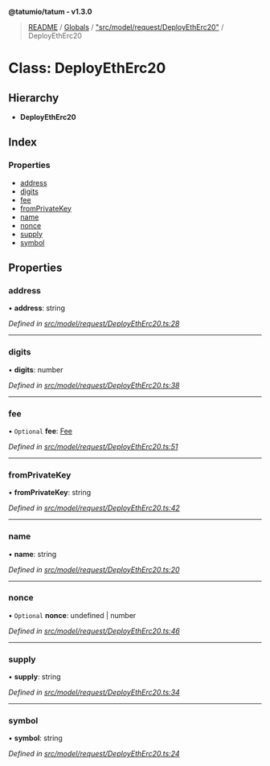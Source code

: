 **@tatumio/tatum - v1.3.0**

> [README](../README.md) / [Globals](../globals.md) / ["src/model/request/DeployEthErc20"](../modules/_src_model_request_deployetherc20_.md) / DeployEthErc20

# Class: DeployEthErc20

## Hierarchy

* **DeployEthErc20**

## Index

### Properties

* [address](_src_model_request_deployetherc20_.deployetherc20.md#address)
* [digits](_src_model_request_deployetherc20_.deployetherc20.md#digits)
* [fee](_src_model_request_deployetherc20_.deployetherc20.md#fee)
* [fromPrivateKey](_src_model_request_deployetherc20_.deployetherc20.md#fromprivatekey)
* [name](_src_model_request_deployetherc20_.deployetherc20.md#name)
* [nonce](_src_model_request_deployetherc20_.deployetherc20.md#nonce)
* [supply](_src_model_request_deployetherc20_.deployetherc20.md#supply)
* [symbol](_src_model_request_deployetherc20_.deployetherc20.md#symbol)

## Properties

### address

•  **address**: string

*Defined in [src/model/request/DeployEthErc20.ts:28](https://github.com/tatumio/tatum-js/blob/31bb1b4/src/model/request/DeployEthErc20.ts#L28)*

___

### digits

•  **digits**: number

*Defined in [src/model/request/DeployEthErc20.ts:38](https://github.com/tatumio/tatum-js/blob/31bb1b4/src/model/request/DeployEthErc20.ts#L38)*

___

### fee

• `Optional` **fee**: [Fee](_src_model_request_fee_.fee.md)

*Defined in [src/model/request/DeployEthErc20.ts:51](https://github.com/tatumio/tatum-js/blob/31bb1b4/src/model/request/DeployEthErc20.ts#L51)*

___

### fromPrivateKey

•  **fromPrivateKey**: string

*Defined in [src/model/request/DeployEthErc20.ts:42](https://github.com/tatumio/tatum-js/blob/31bb1b4/src/model/request/DeployEthErc20.ts#L42)*

___

### name

•  **name**: string

*Defined in [src/model/request/DeployEthErc20.ts:20](https://github.com/tatumio/tatum-js/blob/31bb1b4/src/model/request/DeployEthErc20.ts#L20)*

___

### nonce

• `Optional` **nonce**: undefined \| number

*Defined in [src/model/request/DeployEthErc20.ts:46](https://github.com/tatumio/tatum-js/blob/31bb1b4/src/model/request/DeployEthErc20.ts#L46)*

___

### supply

•  **supply**: string

*Defined in [src/model/request/DeployEthErc20.ts:34](https://github.com/tatumio/tatum-js/blob/31bb1b4/src/model/request/DeployEthErc20.ts#L34)*

___

### symbol

•  **symbol**: string

*Defined in [src/model/request/DeployEthErc20.ts:24](https://github.com/tatumio/tatum-js/blob/31bb1b4/src/model/request/DeployEthErc20.ts#L24)*

